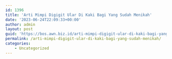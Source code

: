 ```yaml
---
id: 1396
title: 'Arti Mimpi Digigit Ular Di Kaki Bagi Yang Sudah Menikah'
date: '2023-06-24T22:09:33+00:00'
author: admin
layout: post
guid: 'https://bos.awn.biz.id/arti-mimpi-digigit-ular-di-kaki-bagi-yang-sudah-menikah/'
permalink: /arti-mimpi-digigit-ular-di-kaki-bagi-yang-sudah-menikah/
categories:
    - Uncategorized
---
```


